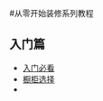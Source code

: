 #从零开始装修系列教程


## 入门篇
- [入门必看](http://www.libaclub.com/t_4_8888541_1.htm)
- [橱柜选择](http://www.libaclub.com/t_4_6253988_1.htm)
- 